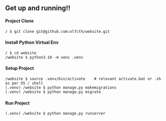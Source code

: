 ## Get up and running!!

#### Project Clone

```commandline
/ $ git clone git@github.com:olfcth/website.git
```

#### Install Python Virtual Env

```commandline
/ $ cd website
/website $ python3.10 -m venv .venv
```

#### Setup Project

```commandline
/website $ source .venv/bin/activate    # relevant activate.bat or .sh as per OS / shell
(.venv) /website $ python manage.py makemigrations
(.venv) /website $ python manage.py migrate
```

#### Run Project

```commandline
(.venv) /website $ python manage.py runserver
```